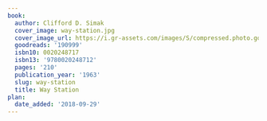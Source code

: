 ```yaml
---
book:
  author: Clifford D. Simak
  cover_image: way-station.jpg
  cover_image_url: https://i.gr-assets.com/images/S/compressed.photo.goodreads.com/books/1326490682l/190999._SX98_.jpg
  goodreads: '190999'
  isbn10: 0020248717
  isbn13: '9780020248712'
  pages: '210'
  publication_year: '1963'
  slug: way-station
  title: Way Station
plan:
  date_added: '2018-09-29'
---
```

